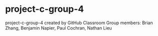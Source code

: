 # project-c-group-4
project-c-group-4 created by GitHub Classroom
Group members: Brian Zhang, Benjamin Napier, Paul Cochran, Nathan Lieu
